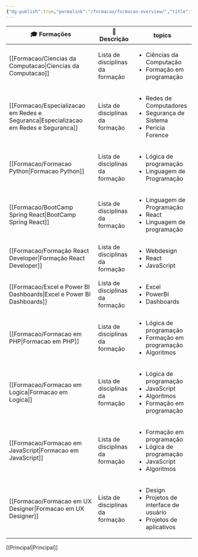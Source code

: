 ```yaml
---
{"dg-publish":true,"permalink":"/formacao/formacao-overview/","title":"Minhas Formações","pinned":true,"contentClasses":"cards cards-cols-3","noteIcon":"default","updated":"2025-09-24T18:54:30.128-03:00"}
---
```



<!-- QueryToSerialize: TABLE WITHOUT ID file.link AS "🎓 Formações", dg-metatags.description AS "📄 Descrição", topics FROM #Formação WHERE dg-publish SORT file.mtime DESC LIMIT 10 -->
<!-- SerializedQuery: TABLE WITHOUT ID file.link AS "🎓 Formações", dg-metatags.description AS "📄 Descrição", topics FROM #Formação WHERE dg-publish SORT file.mtime DESC LIMIT 10 -->

| 🎓 Formações                                                                             | 📄 Descrição                     | topics                                                                                                        |
| ---------------------------------------------------------------------------------------- | -------------------------------- | ------------------------------------------------------------------------------------------------------------- |
| [[Formacao/Ciencias da Computacao\|Ciencias da Computacao]]                           | Lista de disciplinas da formação | <ul><li>Ciências da Computação</li><li>Formação em programação</li></ul>                                      |
| [[Formacao/Especializacao em Redes e Seguranca\|Especializacao em Redes e Seguranca]] | Lista de disciplinas da formação | <ul><li>Redes de Computadores</li><li>Segurança de Sistema</li><li>Perícia Forence</li></ul>                  |
| [[Formacao/Formacao Python\|Formacao Python]]                                         | Lista de disciplinas da formação | <ul><li>Lógica de programação</li><li>Linguagem de Programação</li></ul>                                      |
| [[Formacao/BootCamp Spring React\|BootCamp Spring React]]                             | Lista de disciplinas da formação | <ul><li>Linguagem de Programação</li><li>React</li><li>Linguagem de programação</li></ul>                     |
| [[Formacao/Formação React Developer\|Formação React Developer]]                       | Lista de disciplinas da formação | <ul><li>Webdesign</li><li>React</li><li>JavaScript</li></ul>                                                  |
| [[Formacao/Excel e Power BI Dashboards\|Excel e Power BI Dashboards]]                 | Lista de disciplinas da formação | <ul><li>Excel</li><li>PowerBI</li><li>Dashboards</li></ul>                                                    |
| [[Formacao/Formacao em PHP\|Formacao em PHP]]                                         | Lista de disciplinas da formação | <ul><li>Lógica de programação</li><li>Formação em programação</li><li>Algoritmos</li></ul>                    |
| [[Formacao/Formacao em Logica\|Formacao em Logica]]                                   | Lista de disciplinas da formação | <ul><li>Lógica de programação</li><li>JavaScript</li><li>Algoritmos</li><li>Formação em programação</li></ul> |
| [[Formacao/Formacao em JavaScript\|Formacao em JavaScript]]                           | Lista de disciplinas da formação | <ul><li>Formação em programação</li><li>Lógica de programação</li><li>JavaScript</li><li>Algoritmos</li></ul> |
| [[Formacao/Formacao em UX Designer\|Formacao em UX Designer]]                         | Lista de disciplinas da formação | <ul><li>Design</li><li>Projetos de interface de usuário</li><li>Projetos de aplicativos</li></ul>             |
<!-- SerializedQuery END -->

[[Principal\|Principal]]
